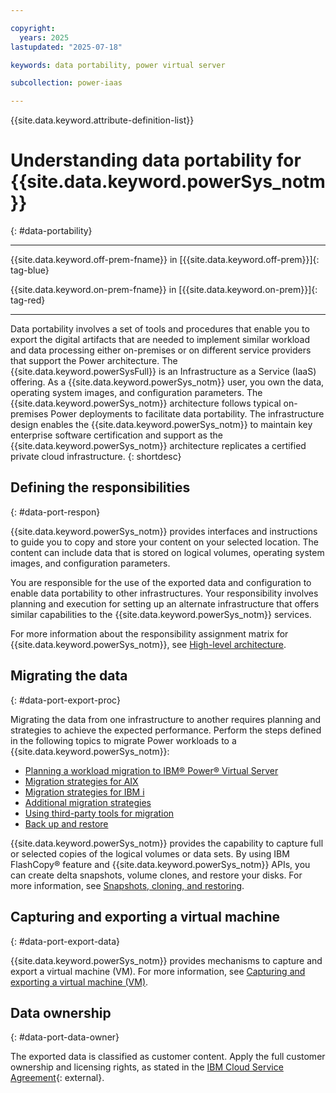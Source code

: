 ```yaml
---

copyright:
  years: 2025
lastupdated: "2025-07-18"

keywords: data portability, power virtual server

subcollection: power-iaas

---
```


{{site.data.keyword.attribute-definition-list}}



# Understanding data portability for {{site.data.keyword.powerSys_notm}}
{: #data-portability}



---

{{site.data.keyword.off-prem-fname}} in [{{site.data.keyword.off-prem}}]{: tag-blue}

{{site.data.keyword.on-prem-fname}} in [{{site.data.keyword.on-prem}}]{: tag-red}

---

Data portability involves a set of tools and procedures that enable you to export the digital artifacts that are needed to implement similar workload and data processing either on-premises or on different service providers that support the Power architecture. The {{site.data.keyword.powerSysFull}} is an Infrastructure as a Service (IaaS) offering. As a {{site.data.keyword.powerSys_notm}} user, you own the data, operating system images, and configuration parameters. The {{site.data.keyword.powerSys_notm}} architecture follows typical on-premises Power deployments to facilitate data portability. The infrastructure design enables the {{site.data.keyword.powerSys_notm}} to maintain key enterprise software certification and support as the {{site.data.keyword.powerSys_notm}} architecture replicates a certified private cloud infrastructure.
{: shortdesc}


## Defining the responsibilities
{: #data-port-respon}

{{site.data.keyword.powerSys_notm}} provides interfaces and instructions to guide you to copy and store your content on your selected location. The content can include data that is stored on logical volumes, operating system images, and configuration parameters.

You are responsible for the use of the exported data and configuration to enable data portability to other infrastructures. Your responsibility involves planning and execution for setting up an alternate infrastructure that offers similar capabilities to the {{site.data.keyword.powerSys_notm}} services.

For more information about the responsibility assignment matrix for {{site.data.keyword.powerSys_notm}}, see [High-level architecture](/docs/power-iaas?topic=power-iaas-on-cloud-architecture#high-level-architecture-on-cloud).

## Migrating the data
{: #data-port-export-proc}

Migrating the data from one infrastructure to another requires planning and strategies to achieve the expected performance. Perform the steps defined in the following topics to migrate Power workloads to a {{site.data.keyword.powerSys_notm}}:

* [Planning a workload migration to IBM&reg; Power&reg; Virtual Server](/docs/power-iaas?topic=power-iaas-system-migration)
* [Migration strategies for AIX](/docs/power-iaas?topic=power-iaas-migration-aix)
* [Migration strategies for IBM i](/docs/power-iaas?topic=power-iaas-migration-strategies-power)
* [Additional migration strategies](/docs/power-iaas?topic=power-iaas-additional-migration-strategies-power)
* [Using third-party tools for migration](/docs/power-iaas?topic=power-iaas-migration-strategies-managed-thirdparty)
* [Back up and restore](/docs/power-iaas?topic=power-iaas-backup-restore)


{{site.data.keyword.powerSys_notm}} provides the capability to capture full or selected copies of the logical volumes or data sets. By using IBM FlashCopy&reg; feature and {{site.data.keyword.powerSys_notm}} APIs, you can create delta snapshots, volume clones, and restore your disks. For more information, see [Snapshots, cloning, and restoring](/docs/power-iaas?topic=power-iaas-snapshots-cloning).


## Capturing and exporting a virtual machine
{: #data-port-export-data}

{{site.data.keyword.powerSys_notm}} provides mechanisms to capture and export a virtual machine (VM). For more information, see [Capturing and exporting a virtual machine (VM)](/docs/power-iaas?topic=power-iaas-capturing-exporting-vm).

## Data ownership
{: #data-port-data-owner}

The exported data is classified as customer content. Apply the full customer ownership and licensing rights, as stated in the [IBM Cloud Service Agreement](https://www.ibm.com/terms/?id=Z126-6304_WS){: external}.
